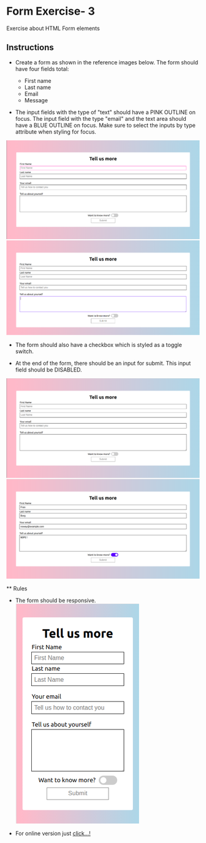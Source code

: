 # Form Exercise- 3

Exercise about HTML Form elements

## Instructions

- Create a form as shown in the reference images below. The form should have four fields total:

  - First name
  - Last name
  - Email
  - Message

- The input fields with the type of "text" should have a PINK OUTLINE on focus. The input field with the type "email" and the text area should have a BLUE OUTLINE on focus. Make sure to select the inputs by type attribute when styling for focus.

![reference-focus1](./images/form-focus1.png)
![reference-focus2](./images/form-focus2.png)

- The form should also have a checkbox which is styled as a toggle switch.

- At the end of the form, there should be an input for submit. This input field should be DISABLED.

![reference](./images/form-reference.png)
![reference-form-filled](./images/form-filled.png)

\*\* Rules

- The form should be responsive.
  ![reference-mobile](./images/mobile.png)

- For online version just [click...!](https://hsnakk.github.io/UIB_Data_Form_Exercise-3/)
